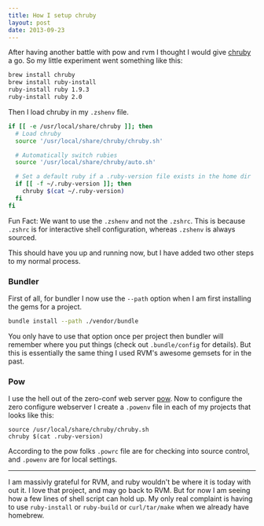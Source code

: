 ```yaml
---
title: How I setup chruby
layout: post
date: 2013-09-23
---
```


After having another battle with pow and rvm I thought I would give [chruby](https://github.com/postmodern/chruby) a go. So my little experiment went something like this:

```bash
brew install chruby
brew install ruby-install
ruby-install ruby 1.9.3
ruby-install ruby 2.0
```

Then I load chruby in my `.zshenv` file.


```bash
if [[ -e /usr/local/share/chruby ]]; then
  # Load chruby
  source '/usr/local/share/chruby/chruby.sh'

  # Automatically switch rubies
  source '/usr/local/share/chruby/auto.sh'

  # Set a default ruby if a .ruby-version file exists in the home dir
  if [[ -f ~/.ruby-version ]]; then
    chruby $(cat ~/.ruby-version)
  fi
fi

```

Fun Fact: We want to use the `.zshenv` and not the `.zshrc`. This is because `.zshrc` is for interactive shell configuration, whereas `.zshenv` is always sourced.

This should have you up and running now, but I have added two other steps to my normal process.

### Bundler

First of all, for bundler I now use the `--path` option when I am first installing the gems for a project.

```bash
bundle install --path ./vendor/bundle
```

You only have to use that option once per project then bundler will remember where you put things (check out `.bundle/config` for details). But this is essentially the same thing I used RVM's awesome gemsets for in the past.

### Pow

I use the hell out of the zero-conf web server [pow](http://pow.cx/). Now to configure the zero configure webserver I create a `.powenv` file in each of my projects that looks like this:

```
source /usr/local/share/chruby/chruby.sh
chruby $(cat .ruby-version)
```

According to the pow folks `.powrc` file are for checking into source control, and `.powenv` are for local settings.

----

I am massivly grateful for RVM, and ruby wouldn't be where it is today with out it. I love that project, and may go back to RVM. But for now I am seeing how a few lines of shell script can hold up. My only real complaint is having to use `ruby-install` or `ruby-build` or `curl/tar/make` when we already have homebrew.
